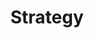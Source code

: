 ---
layout: default
title: Strategy
modified:
categories: behavioral
excerpt:
tags: []
image:
  feature:
  teaser: nav/400X250.png
  thumb:
published: false
---